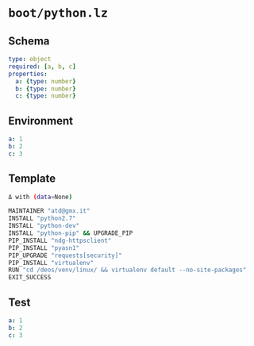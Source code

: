 # `boot/python.lz`

## Schema

```yaml
type: object
required: [a, b, c]
properties:
  a: {type: number}
  b: {type: number}
  c: {type: number}
```

## Environment

```yaml
a: 1
b: 2
c: 3
```

## Template

```sh
Δ with (data=None)

MAINTAINER "atd@gmx.it"
INSTALL "python2.7"
INSTALL "python-dev"
INSTALL "python-pip" && UPGRADE_PIP
PIP_INSTALL "ndg-httpsclient"
PIP_INSTALL "pyasn1"
PIP_UPGRADE "requests[security]"
PIP_INSTALL "virtualenv"
RUN "cd /deos/venv/linux/ && virtualenv default --no-site-packages"
EXIT_SUCCESS
```

## Test

```yaml
a: 1
b: 2
c: 3
```
